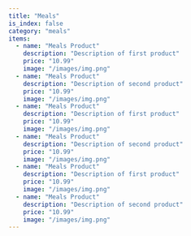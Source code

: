 ```yaml
---
title: "Meals"
is_index: false
category: "meals"
items:
  - name: "Meals Product"
    description: "Description of first product"
    price: "10.99"
    image: "/images/img.png"
  - name: "Meals Product"
    description: "Description of second product"
    price: "10.99"
    image: "/images/img.png"
  - name: "Meals Product"
    description: "Description of first product"
    price: "10.99"
    image: "/images/img.png"
  - name: "Meals Product"
    description: "Description of second product"
    price: "10.99"
    image: "/images/img.png"
  - name: "Meals Product"
    description: "Description of first product"
    price: "10.99"
    image: "/images/img.png"
  - name: "Meals Product"
    description: "Description of second product"
    price: "10.99"
    image: "/images/img.png"    
---
```

